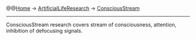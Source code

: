 @@[Home](Home.md) -> [ArtificialLifeResearch](ArtificialLifeResearch.md) -> [ConsciousStream](ConsciousStream.md)

---


ConsciousStream research covers stream of consciousness, attention, inhibition of defocusing signals.